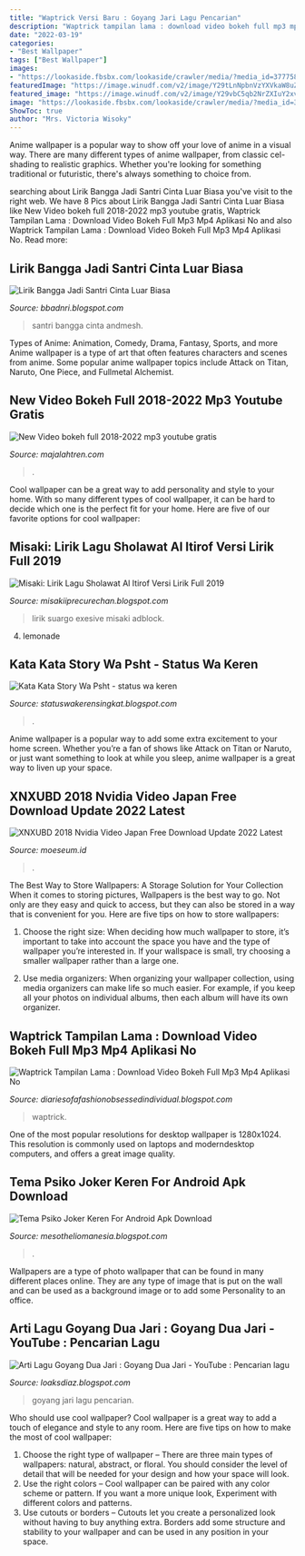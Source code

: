```yaml
---
title: "Waptrick Versi Baru : Goyang Jari Lagu Pencarian"
description: "Waptrick tampilan lama : download video bokeh full mp3 mp4 aplikasi no"
date: "2022-03-19"
categories:
- "Best Wallpaper"
tags: ["Best Wallpaper"]
images:
- "https://lookaside.fbsbx.com/lookaside/crawler/media/?media_id=377758059610130"
featuredImage: "https://image.winudf.com/v2/image/Y29tLnNpbnVzYXVkaW8uZ295YW5nZHVhamFyaV9zY3JlZW5fMF8xNTM2NDkwMTQ0XzAyMg/screen-0.jpg?fakeurl=1&amp;type=.jpg"
featured_image: "https://image.winudf.com/v2/image/Y29vbC5qb2NrZXIuY2xvd24udGhlbWVfc2NyZWVuXzhfMTUyODEyMjk4NV8wNjA/screen-8.jpg?fakeurl=1&amp;type=.jpg"
image: "https://lookaside.fbsbx.com/lookaside/crawler/media/?media_id=377758059610130"
ShowToc: true
author: "Mrs. Victoria Wisoky"
---
```



Anime wallpaper is a popular way to show off your love of anime in a visual way. There are many different types of anime wallpaper, from classic cel-shading to realistic graphics. Whether you're looking for something traditional or futuristic, there's always something to choice from.

	

		
searching about Lirik Bangga Jadi Santri Cinta Luar Biasa you've visit to the right web. We have 8 Pics about Lirik Bangga Jadi Santri Cinta Luar Biasa like New Video bokeh full 2018-2022 mp3 youtube gratis, Waptrick Tampilan Lama : Download Video Bokeh Full Mp3 Mp4 Aplikasi No and also Waptrick Tampilan Lama : Download Video Bokeh Full Mp3 Mp4 Aplikasi No. Read more:
		
    
## Lirik Bangga Jadi Santri Cinta Luar Biasa

<img loading=lazy src="https://i.ytimg.com/vi/Yss5CMfPV9w/maxresdefault.jpg" onerror="this.onerror=null;this.src='https://tse3.mm.bing.net/th?id=OIP.kWE14WvJHMHpR4owhA7_NgHaEK&amp;pid=15.1';" alt="Lirik Bangga Jadi Santri Cinta Luar Biasa">

_Source: bbadnri.blogspot.com_

>santri bangga cinta andmesh. 

	

Types of Anime: Animation, Comedy, Drama, Fantasy, Sports, and more
Anime wallpaper is a type of art that often features characters and scenes from anime. Some popular anime wallpaper topics include Attack on Titan, Naruto, One Piece, and Fullmetal Alchemist.

    
## New Video Bokeh Full 2018-2022 Mp3 Youtube Gratis

<img loading=lazy src="https://majalahtren.com/wp-content/uploads/2022/08/Screenshot_6-5.jpg" onerror="this.onerror=null;this.src='https://tse4.mm.bing.net/th?id=OIP.YJDWx3YCaYySDBqXWT_bwgHaFN&amp;pid=15.1';" alt="New Video bokeh full 2018-2022 mp3 youtube gratis">

_Source: majalahtren.com_

>. 

	

Cool wallpaper can be a great way to add personality and style to your home. With so many different types of cool wallpaper, it can be hard to decide which one is the perfect fit for your home. Here are five of our favorite options for cool wallpaper: 

    
## Misaki: Lirik Lagu Sholawat Al Itirof Versi Lirik Full 2019

<img loading=lazy src="https://lookaside.fbsbx.com/lookaside/crawler/media/?media_id=377758059610130" onerror="this.onerror=null;this.src='https://tse4.mm.bing.net/th?id=OIP.jLisGG3axFhTSlpXcECXMgHaO0&amp;pid=15.1';" alt="Misaki: Lirik Lagu Sholawat Al Itirof Versi Lirik Full 2019">

_Source: misakiiprecurechan.blogspot.com_

>lirik suargo exesive misaki adblock. 

	

4. lemonade 

    
## Kata Kata Story Wa Psht - Status Wa Keren

<img loading=lazy src="https://i2.wp.com/i.pinimg.com/originals/07/49/01/074901820e675fd2398b069d7e60d13d.jpg" onerror="this.onerror=null;this.src='https://tse3.mm.bing.net/th?id=OIP.TajaLLhX8zawJJYjB5ADRAHaHa&amp;pid=15.1';" alt="Kata Kata Story Wa Psht - status wa keren">

_Source: statuswakerensingkat.blogspot.com_

>. 

	

Anime wallpaper is a popular way to add some extra excitement to your home screen. Whether you’re a fan of shows like Attack on Titan or Naruto, or just want something to look at while you sleep, anime wallpaper is a great way to liven up your space.

    
## XNXUBD 2018 Nvidia Video Japan Free Download Update 2022 Latest

<img loading=lazy src="https://moeseum.id/wp-content/uploads/2021/12/XNXUBD-2018-Nvidia-Video-Japan.jpg" onerror="this.onerror=null;this.src='https://tse2.mm.bing.net/th?id=OIP.4kvHUR9z3z_ws5QXkKzqDwHaEK&amp;pid=15.1';" alt="XNXUBD 2018 Nvidia Video Japan Free Download Update 2022 Latest">

_Source: moeseum.id_

>. 

	

The Best Way to Store Wallpapers: A Storage Solution for Your Collection
When it comes to storing pictures, Wallpapers is the best way to go. Not only are they easy and quick to access, but they can also be stored in a way that is convenient for you. Here are five tips on how to store wallpapers:
1) Choose the right size: When deciding how much wallpaper to store, it’s important to take into account the space you have and the type of wallpaper you’re interested in. If your wallspace is small, try choosing a smaller wallpaper rather than a large one.

2) Use media organizers: When organizing your wallpaper collection, using media organizers can make life so much easier. For example, if you keep all your photos on individual albums, then each album will have its own organizer.

    
## Waptrick Tampilan Lama : Download Video Bokeh Full Mp3 Mp4 Aplikasi No

<img loading=lazy src="https://asset-a.grid.id/crop/0x0:0x0/700x0/photo/2018/01/04/176692330.png" onerror="this.onerror=null;this.src='https://tse2.mm.bing.net/th?id=OIP.dw8GDimzrqWwdZHj5x3fIwHaO0&amp;pid=15.1';" alt="Waptrick Tampilan Lama : Download Video Bokeh Full Mp3 Mp4 Aplikasi No">

_Source: diariesofafashionobsessedindividual.blogspot.com_

>waptrick. 

	

One of the most popular resolutions for desktop wallpaper is 1280x1024. This resolution is commonly used on laptops and moderndesktop computers, and offers a great image quality.

    
## Tema Psiko Joker Keren For Android Apk Download

<img loading=lazy src="https://image.winudf.com/v2/image/Y29vbC5qb2NrZXIuY2xvd24udGhlbWVfc2NyZWVuXzhfMTUyODEyMjk4NV8wNjA/screen-8.jpg?fakeurl=1&amp;type=.jpg" onerror="this.onerror=null;this.src='https://tse4.mm.bing.net/th?id=OIP.WuUZH7pj7zpbZIiFvdcZHQHaNK&amp;pid=15.1';" alt="Tema Psiko Joker Keren For Android Apk Download">

_Source: mesotheliomanesia.blogspot.com_

>. 

	



Wallpapers are a type of photo wallpaper that can be found in many different places online. They are any type of image that is put on the wall and can be used as a background image or to add some Personality to an office.

    
## Arti Lagu Goyang Dua Jari : Goyang Dua Jari - YouTube : Pencarian Lagu

<img loading=lazy src="https://image.winudf.com/v2/image/Y29tLnNpbnVzYXVkaW8uZ295YW5nZHVhamFyaV9zY3JlZW5fMF8xNTM2NDkwMTQ0XzAyMg/screen-0.jpg?fakeurl=1&amp;type=.jpg" onerror="this.onerror=null;this.src='https://tse3.mm.bing.net/th?id=OIP.TXZhuOtO2YoDmewMmcDA6wHaHa&amp;pid=15.1';" alt="Arti Lagu Goyang Dua Jari : Goyang Dua Jari - YouTube : Pencarian lagu">

_Source: loaksdiaz.blogspot.com_

>goyang jari lagu pencarian. 

	

Who should use cool wallpaper?
Cool wallpaper is a great way to add a touch of elegance and style to any room. Here are five tips on how to make the most of cool wallpaper: 
1) Choose the right type of wallpaper – There are three main types of wallpapers: natural, abstract, or floral. You should consider the level of detail that will be needed for your design and how your space will look. 
2) Use the right colors – Cool wallpaper can be paired with any color scheme or pattern. If you want a more unique look, Experiment with different colors and patterns. 
3) Use cutouts or borders – Cutouts let you create a personalized look without having to buy anything extra. Borders add some structure and stability to your wallpaper and can be used in any position in your space.

